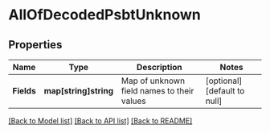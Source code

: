 # AllOfDecodedPsbtUnknown

## Properties
Name | Type | Description | Notes
------------ | ------------- | ------------- | -------------
**Fields** | **map[string]string** | Map of unknown field names to their values | [optional] [default to null]

[[Back to Model list]](../README.md#documentation-for-models) [[Back to API list]](../README.md#documentation-for-api-endpoints) [[Back to README]](../README.md)

